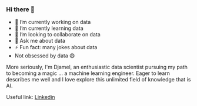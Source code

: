 ### Hi there 👋

- 🔭 I’m currently working on data
- 🌱 I’m currently learning data
- 👯 I’m looking to collaborate on data
- 💬 Ask me about data
- ⚡ Fun fact: many jokes about data
- Not obsessed by data 😄 

More seriously, I'm Djamel, an enthusiastic data scientist pursuing my path to becoming a magic ... a machine learning engineer. Eager to learn describes me well and I love explore this unlimited field of knowledge that is AI.

Useful link: [Linkedin](https://www.linkedin.com/in/djamel-labdouni-024636251/)
